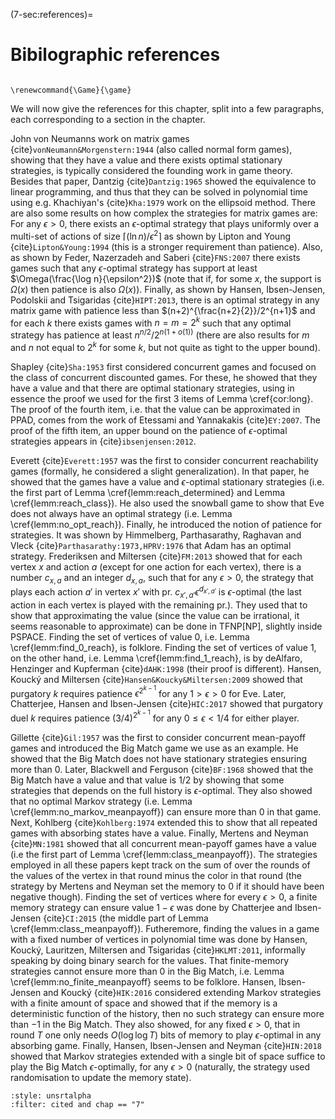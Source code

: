 (7-sec:references)=
# Bibilographic references

```{math}

\renewcommand{\Game}{\game}

```

We will now give the references for this chapter, split into a few paragraphs, each corresponding to a section in the chapter.

John von Neumanns work on matrix games {cite}`vonNeumann&Morgenstern:1944` (also called normal form games), showing that they have a value and there exists optimal stationary strategies, is typically considered the founding work in game theory. Besides that paper, Dantzig {cite}`Dantzig:1965` showed the equivalence to linear programming, and thus that they can be solved in polynomial time using e.g. Khachiyan's {cite}`Kha:1979` work on the ellipsoid method.
There are also some results on how complex the strategies for matrix games are: For any $\epsilon>0$, there exists an $\epsilon$-optimal strategy that plays uniformly over a multi-set of actions of size $\lceil (\ln n)/\epsilon^2\rceil$ as shown by Lipton and Young {cite}`Lipton&Young:1994` (this is a stronger requirement than patience).
Also, as shown by Feder, Nazerzadeh and Saberi {cite}`FNS:2007` there exists games such that any $\epsilon$-optimal strategy has support at least $\Omega(\frac{\log n}{\epsilon^2})$ (note that if, for some $x$, the support is $\Omega(x)$ then patience is also $\Omega(x)$).
Finally,  as shown by Hansen, Ibsen-Jensen, Podolskii and Tsigaridas {cite}`HIPT:2013`, there is an optimal strategy in any matrix game with patience less than $(n+2)^{\frac{n+2}{2}}/2^{n+1}$ and for each $k$ there exists games with $n=m=2^k$ such that any optimal strategy has patience at least $n^{n/2}/2^{n(1+o(1))}$ (there are also results for $m$ and $n$ not equal to $2^k$ for some $k$, but not quite as tight to the upper bound).

Shapley {cite}`Sha:1953` first considered concurrent games and focused on the class of concurrent discounted games. For these, he showed that they have a value and that there are optimal stationary strategies, using in essence the proof we used for the first 3 items of Lemma \cref\{cor:long}.
The proof of the fourth item, i.e. that the value can be approximated in PPAD, comes from the work of Etessami  and Yannakakis {cite}`EY:2007`. The proof of the fifth item, an upper bound on the patience of $\epsilon$-optimal strategies appears in {cite}`ibsenjensen:2012`.

Everett {cite}`Everett:1957` was the first to consider concurrent reachability games (formally, he considered a slight generalization).
In that paper, he showed that the games have a value and $\epsilon$-optimal stationary strategies (i.e. the first part of Lemma \cref\{lemm:reach_determined} and Lemma \cref\{lemm:reach_class}). He also used the snowball game to show that Eve does not always have an optimal strategy (i.e. Lemma \cref\{lemm:no_opt_reach}).
Finally, he introduced the notion of patience for strategies.
It was shown by Himmelberg, Parthasarathy, Raghavan and Vleck {cite}`Parthasarathy:1973,HPRV:1976` that Adam has an optimal strategy.
Frederiksen and Miltersen {cite}`FM:2013` showed that for each vertex $x$ and action $a$ (except for one action for each vertex), there is a number $c_{x,a}$ and an integer $d_{x,a}$, such that 
for any $\epsilon>0$, the strategy that plays each action $a'$ in vertex $x'$ with pr. $c_{x',a'} \epsilon^{d_{x',a'}}$ is $\epsilon$-optimal (the last action in each vertex is played with the remaining pr.).
They used that to show that approximating the value (since the value can be irrational, it seems reasonable to approximate) can be done in TFNP[NP], slightly inside PSPACE.
Finding the set of vertices of value 0, i.e. Lemma \cref\{lemm:find_0_reach}, is folklore.
Finding the set of vertices of value 1, on the other hand, i.e. Lemma \cref\{lemm:find_1_reach}, is by deAlfaro, Henzinger and Kupferman {cite}`dAHK:1998` (their proof is different).
Hansen, Kouck&yacute; and Miltersen {cite}`Hansen&Koucky&Miltersen:2009` showed that purgatory $k$ requires patience $\epsilon^{2^{k-1}}$ for any $1>\epsilon>0$ for Eve. 
Later, Chatterjee, Hansen and Ibsen-Jensen {cite}`HIC:2017` showed that purgatory duel $k$ requires patience $(3/4)^{2^{k-1}}$ for any $0\leq \epsilon<1/4$ for either player.

Gillette {cite}`Gil:1957` was the first to consider concurrent mean-payoff games and introduced the Big Match game we use as an example. He showed that the Big Match does not have stationary strategies ensuring more than $0$. 
Later, Blackwell and Ferguson {cite}`BF:1968` showed that the Big Match have a value and that value is $1/2$ by showing that some strategies that depends on the full history is $\epsilon$-optimal. They also showed that no optimal Markov strategy (i.e. Lemma \cref\{lemm:no_markov_meanpayoff}) can ensure more than $0$ in that game.
Next, Kohlberg {cite}`Kohlberg:1974` extended this to show that all repeated games with absorbing states have a value.
Finally, Mertens and Neyman {cite}`MN:1981` showed that all concurrent mean-payoff games have a value (i.e the first part of Lemma \cref\{lemm:class_meanpayoff}).
The strategies employed in all these papers kept track on the sum of over the rounds of the values of the vertex in that round minus the color in that round (the strategy by Mertens and Neyman set the memory to 0 if it should have been negative though).
Finding the set of vertices where for every $\epsilon>0$, a finite memory strategy can ensure value $1-\epsilon$ was done by Chatterjee and Ibsen-Jensen {cite}`CI:2015` (the middle part of Lemma \cref\{lemm:class_meanpayoff}).
Futheremore, finding the values in a game with a fixed number of vertices in polynomial time was done by Hansen, Kouck&yacute;, Lauritzen, Miltersen and Tsigaridas {cite}`HKLMT:2011`, informally speaking by doing binary search for the values.
That finite-memory strategies cannot ensure more than $0$ in the Big Match, i.e. Lemma \cref\{lemm:no_finite_meanpayoff} seems to be folklore.
Hansen, Ibsen-Jensen and Kouck&yacute; {cite}`HIK:2016` considered extending Markov strategies with a finite amount of space and showed that if the memory is a deterministic function of the history, then no such strategy can ensure more than $-1$ in the Big Match. They also showed, for any fixed $\epsilon>0$, that in round $T$ one only needs $O(\log \log T)$ bits of memory to play $\epsilon$-optimal in any absorbing game.
Finally, Hansen, Ibsen-Jensen and Neyman {cite}`HIN:2018` showed that Markov strategies extended with a single bit of space suffice to play the Big Match $\epsilon$-optimally, for any $\epsilon>0$ (naturally, the strategy used randomisation to update the memory state).

```{bibliography}
:style: unsrtalpha
:filter: cited and chap == "7"
```
